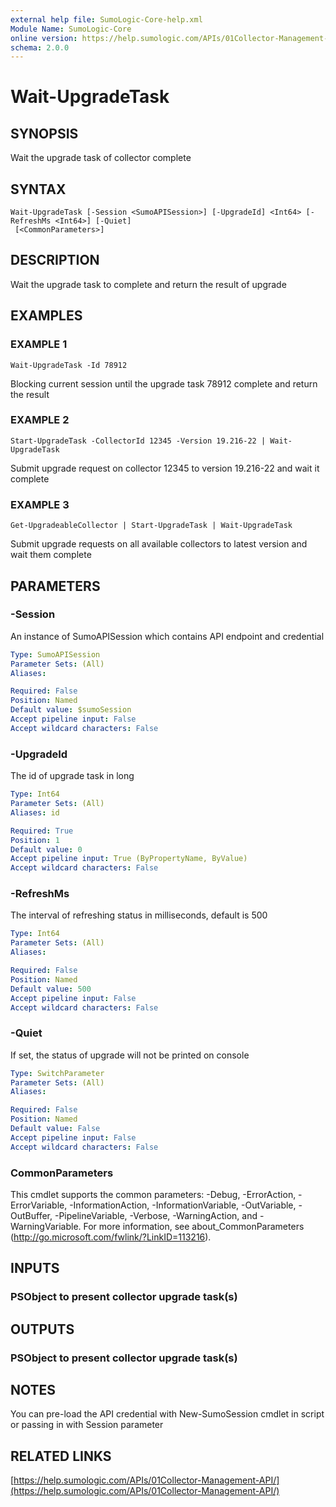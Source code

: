 ```yaml
---
external help file: SumoLogic-Core-help.xml
Module Name: SumoLogic-Core
online version: https://help.sumologic.com/APIs/01Collector-Management-API/
schema: 2.0.0
---
```


# Wait-UpgradeTask

## SYNOPSIS
Wait the upgrade task of collector complete

## SYNTAX

```
Wait-UpgradeTask [-Session <SumoAPISession>] [-UpgradeId] <Int64> [-RefreshMs <Int64>] [-Quiet]
 [<CommonParameters>]
```

## DESCRIPTION
Wait the upgrade task to complete and return the result of upgrade

## EXAMPLES

### EXAMPLE 1
```
Wait-UpgradeTask -Id 78912
```

Blocking current session until the upgrade task 78912 complete and return the result

### EXAMPLE 2
```
Start-UpgradeTask -CollectorId 12345 -Version 19.216-22 | Wait-UpgradeTask
```

Submit upgrade request on collector 12345 to version 19.216-22 and wait it complete

### EXAMPLE 3
```
Get-UpgradeableCollector | Start-UpgradeTask | Wait-UpgradeTask
```

Submit upgrade requests on all available collectors to latest version and wait them complete

## PARAMETERS

### -Session
An instance of SumoAPISession which contains API endpoint and credential

```yaml
Type: SumoAPISession
Parameter Sets: (All)
Aliases:

Required: False
Position: Named
Default value: $sumoSession
Accept pipeline input: False
Accept wildcard characters: False
```

### -UpgradeId
The id of upgrade task in long

```yaml
Type: Int64
Parameter Sets: (All)
Aliases: id

Required: True
Position: 1
Default value: 0
Accept pipeline input: True (ByPropertyName, ByValue)
Accept wildcard characters: False
```

### -RefreshMs
The interval of refreshing status in milliseconds, default is 500

```yaml
Type: Int64
Parameter Sets: (All)
Aliases:

Required: False
Position: Named
Default value: 500
Accept pipeline input: False
Accept wildcard characters: False
```

### -Quiet
If set, the status of upgrade will not be printed on console

```yaml
Type: SwitchParameter
Parameter Sets: (All)
Aliases:

Required: False
Position: Named
Default value: False
Accept pipeline input: False
Accept wildcard characters: False
```

### CommonParameters
This cmdlet supports the common parameters: -Debug, -ErrorAction, -ErrorVariable, -InformationAction, -InformationVariable, -OutVariable, -OutBuffer, -PipelineVariable, -Verbose, -WarningAction, and -WarningVariable.
For more information, see about_CommonParameters (http://go.microsoft.com/fwlink/?LinkID=113216).

## INPUTS

### PSObject to present collector upgrade task(s)

## OUTPUTS

### PSObject to present collector upgrade task(s)

## NOTES
You can pre-load the API credential with New-SumoSession cmdlet in script or passing in with Session parameter

## RELATED LINKS

[https://help.sumologic.com/APIs/01Collector-Management-API/](https://help.sumologic.com/APIs/01Collector-Management-API/)

